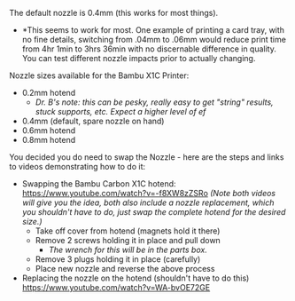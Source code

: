 The default nozzle is 0.4mm (this works for most things).
- *This seems to work for most. One example of printing a card tray, with no fine details, switching from .04mm to .06mm would reduce print time from 4hr 1min to 3hrs 36min with no discernable difference in quality. You can test different nozzle impacts prior to actually changing.

Nozzle sizes available for the Bambu X1C Printer:
- 0.2mm hotend
	- *Dr. B's note: this can be pesky, really easy to get "string" results, stuck supports, etc. Expect a higher level of ef*
- 0.4mm (default, spare nozzle on hand)
- 0.6mm hotend
- 0.8mm hotend

You decided you do need to swap the Nozzle - here are the steps and links to videos demonstrating how to do it:
- Swapping the Bambu Carbon X1C hotend: https://www.youtube.com/watch?v=-f8XW8zZSRo *(Note both videos will give you the idea, both also include a nozzle replacement, which you shouldn't have to do, just swap the complete hotend for the desired size.)*
	- Take off cover from hotend (magnets hold it there)
	- Remove 2 screws holding it in place and pull down
		- *The wrench for this will be in the parts box.* 
	- Remove 3 plugs holding it in place (carefully)
	- Place new nozzle and reverse the above process
- Replacing the nozzle on the hotend (shouldn't have to do this) https://www.youtube.com/watch?v=WA-bvOE72GE